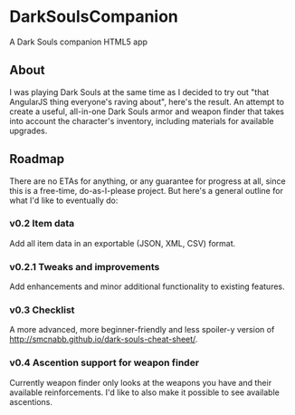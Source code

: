# DarkSoulsCompanion
A Dark Souls companion HTML5 app

## About

I was playing Dark Souls at the same time as I decided to try out "that AngularJS thing everyone's raving about", here's the result. An attempt to create a useful, all-in-one Dark Souls armor and weapon finder that takes into account the character's inventory, including materials for available upgrades.

## Roadmap
There are no ETAs for anything, or any guarantee for progress at all, since this is a free-time, do-as-I-please project. But here's a general outline for what I'd like to eventually do:

### v0.2 Item data
Add all item data in an exportable (JSON, XML, CSV) format.

### v0.2.1 Tweaks and improvements
Add enhancements and minor additional functionality to existing features.

### v0.3 Checklist
A more advanced, more beginner-friendly and less spoiler-y version of http://smcnabb.github.io/dark-souls-cheat-sheet/.

### v0.4 Ascention support for weapon finder
Currently weapon finder only looks at the weapons you have and their available reinforcements. I'd like to also make it possible to see available ascentions.

